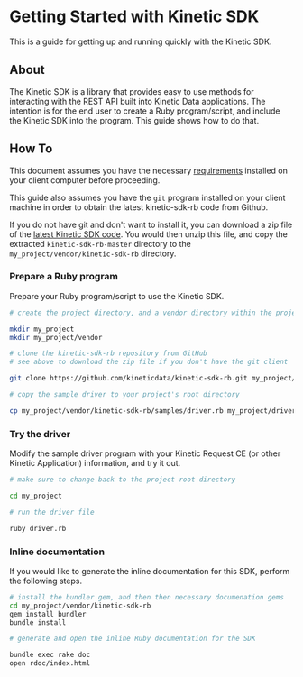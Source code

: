 # Getting Started with Kinetic SDK

This is a guide for getting up and running quickly with the Kinetic SDK.

## About

The Kinetic SDK is a library that provides easy to use methods for interacting with the REST API built into Kinetic Data applications.  The intention is for the end user to create a Ruby program/script, and include the Kinetic SDK into the program.  This guide shows how to do that.

## How To

This document assumes you have the necessary [requirements](../README.md) installed on your client computer before proceeding.

This guide also assumes you have the `git` program installed on your client machine in order to obtain the latest kinetic-sdk-rb code from Github.

If you do not have git and don't want to install it, you can download a zip file of the [latest Kinetic SDK code](https://github.com/kineticdata/kinetic-sdk-rb/archive/master.zip).  You would then unzip this file, and copy the extracted `kinetic-sdk-rb-master` directory to the `my_project/vendor/kinetic-sdk-rb` directory.

### Prepare a Ruby program

Prepare your Ruby program/script to use the Kinetic SDK.

```bash
# create the project directory, and a vendor directory within the project directory

mkdir my_project
mkdir my_project/vendor

# clone the kinetic-sdk-rb repository from GitHub
# see above to download the zip file if you don't have the git client

git clone https://github.com/kineticdata/kinetic-sdk-rb.git my_project/vendor

# copy the sample driver to your project's root directory

cp my_project/vendor/kinetic-sdk-rb/samples/driver.rb my_project/driver.rb
```

### Try the driver

Modify the sample driver program with your Kinetic Request CE (or other Kinetic Application) information, and try it out.

```bash
# make sure to change back to the project root directory

cd my_project

# run the driver file

ruby driver.rb
```

### Inline documentation

If you would like to generate the inline documentation for this SDK, perform the following steps.

```bash
# install the bundler gem, and then then necessary documenation gems
cd my_project/vendor/kinetic-sdk-rb
gem install bundler
bundle install

# generate and open the inline Ruby documentation for the SDK

bundle exec rake doc
open rdoc/index.html
```
